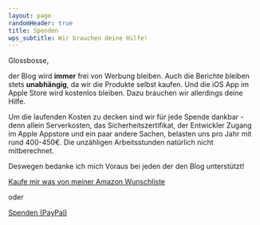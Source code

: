 ```yaml
---
layout: page
randomHeader: true
title: Spenden
wps_subtitle: Wir brauchen deine Hilfe!
---
```

Glossbosse,

der Blog wird **immer** frei von Werbung bleiben. Auch die Berichte bleiben stets **unabhängig**, da wir die Produkte selbst kaufen. Und die iOS App im Apple Store wird kostenlos bleiben. Dazu brauchen wir allerdings deine Hilfe.

Um die laufenden Kosten zu decken sind wir für jede Spende dankbar - denn allein Serverkosten, das Sicherheitszertifikat, der Entwickler Zugang im Apple Appstore und ein paar andere Sachen, belasten uns pro Jahr mit rund 400-450€. Die unzähligen Arbeitsstunden natürlich nicht mitberechnet.

Deswegen bedanke ich mich Voraus bei jeden der den Blog unterstützt!

[Kaufe mir was von meiner Amazon Wunschliste](http://www.amazon.de/registry/wishlist/1PHYOHZNRTBF3)

oder

<div class="donationBox"><a class="donationButton" href="http://paypal.me/marvinmieth/5" alt="Spenden mit Paypal" target="_blank">Spenden (PayPal)</a></div>
